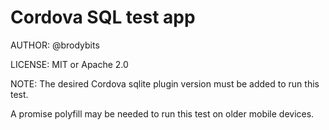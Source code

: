# Cordova SQL test app

AUTHOR: @brodybits

LICENSE: MIT or Apache 2.0

NOTE: The desired Cordova sqlite plugin version must be added to run this test.

A promise polyfill may be needed to run this test on older mobile devices.
